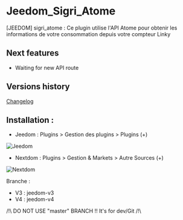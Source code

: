 # Jeedom_Sigri_Atome
[JEEDOM] sigri_atome : Ce plugin utilise l'API Atome pour obtenir les informations de votre consommation depuis votre compteur Linky 

## Next features
- Waiting for new API route

## Versions history
[Changelog](https://github.com/Sigri44/sigri_atome/blob/master/Changelog.md)

## Installation :
- Jeedom : Plugins > Gestion des plugins > Plugins (+)

![Jeedom](https://raw.githubusercontent.com/Sigri44/sigri_atome/master/master/doc/images/jeedom.png)

- Nextdom : Plugins > Gestion & Markets > Autre Sources (+)

![Nextdom](https://raw.githubusercontent.com/Sigri44/sigri_atome/master/master/doc/images/nextdom.png)

Branche :
- V3 : jeedom-v3
- V4 : jeedom-v4

/!\ DO NOT USE "master" BRANCH !! It's for dev/Git /!\
